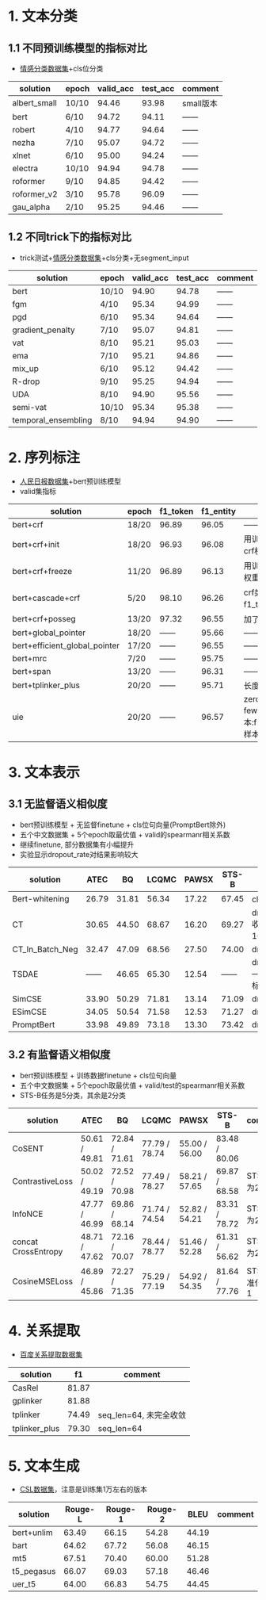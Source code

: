 # 1. 文本分类
## 1.1 不同预训练模型的指标对比
- [情感分类数据集](https://github.com/bojone/bert4keras/blob/master/examples/datasets/sentiment.zip)+cls位分类

| solution | epoch | valid_acc | test_acc | comment | 
| ---- | ---- | ---- | ---- | ---- | 
| albert_small | 10/10 | 94.46 | 93.98 | small版本 | 
| bert | 6/10 | 94.72 | 94.11 | —— | 
| robert | 4/10 | 94.77 | 94.64 | —— | 
| nezha | 7/10 | 95.07 | 94.72 | —— | 
| xlnet | 6/10 | 95.00 | 94.24 | —— | 
| electra | 10/10 | 94.94 | 94.78 | —— | 
| roformer | 9/10 | 94.85 | 94.42 | —— | 
| roformer_v2 | 3/10 | 95.78 | 96.09 | —— | 
| gau_alpha | 2/10 | 95.25 | 94.46 | —— | 

## 1.2 不同trick下的指标对比
- trick测试+[情感分类数据集](https://github.com/bojone/bert4keras/blob/master/examples/datasets/sentiment.zip)+cls分类+无segment_input

| solution | epoch | valid_acc | test_acc | comment | 
| ---- | ---- | ---- | ---- | ---- | 
| bert | 10/10 | 94.90 | 94.78 | —— | 
| fgm | 4/10 | 95.34 | 94.99 | —— | 
| pgd | 6/10 | 95.34 | 94.64 | —— | 
| gradient_penalty | 7/10 | 95.07 | 94.81 | —— | 
| vat | 8/10 | 95.21 | 95.03 | —— | 
| ema | 7/10 | 95.21 | 94.86 | —— | 
| mix_up | 6/10 | 95.12 | 94.42 | —— | 
| R-drop | 9/10 | 95.25 | 94.94 | —— | 
| UDA | 8/10 | 94.90 | 95.56 | —— | 
| semi-vat | 10/10 | 95.34 | 95.38 | —— |
| temporal_ensembling | 8/10 | 94.94 | 94.90 | —— |

# 2. 序列标注
- [人民日报数据集](http://s3.bmio.net/kashgari/china-people-daily-ner-corpus.tar.gz)+bert预训练模型
- valid集指标

| solution | epoch | f1_token | f1_entity | comment | 
| ---- | ---- | ---- | ---- | ---- | 
| bert+crf | 18/20 | 96.89 | 96.05 | —— |
| bert+crf+init | 18/20 | 96.93 | 96.08 | 用训练数据初始化crf权重 | 
| bert+crf+freeze | 11/20 | 96.89 | 96.13 | 用训练数据生成crf权重(不训练) |
| bert+cascade+crf | 5/20 | 98.10 | 96.26 | crf类别少所以f1_token偏高 | 
| bert+crf+posseg | 13/20 | 97.32 | 96.55 | 加了词性输入 | 
| bert+global_pointer | 18/20 | —— | 95.66 | —— | 
| bert+efficient_global_pointer | 17/20 | —— | 96.55 | —— | 
| bert+mrc | 7/20 | —— | 95.75 | —— |
| bert+span | 13/20 | —— | 96.31 | —— |
| bert+tplinker_plus | 20/20 | —— | 95.71 | 长度限制明显 |
| uie | 20/20 | —— | 96.57 | zeroshot:f1=60.8, fewshot-100样本:f1=85.82, 200样本:f1=86.40 |

# 3. 文本表示
## 3.1 无监督语义相似度
- bert预训练模型 + 无监督finetune + cls位句向量(PromptBert除外)
- 五个中文数据集 + 5个epoch取最优值 + valid的spearmanr相关系数
- 继续finetune, 部分数据集有小幅提升
- 实验显示dropout_rate对结果影响较大

|     solution    |   ATEC  |  BQ  |  LCQMC  |  PAWSX  |  STS-B  |   comment   |
|       ----      |   ----  | ---- |   ----  |   ----  |   ----  |     ----    |
| Bert-whitening  |  26.79  | 31.81|  56.34  |  17.22  |  67.45  | cls+不降维   |
|        CT       |  30.65  | 44.50|  68.67  |  16.20  |  69.27  | dropout=0.1, 收敛慢跑了10个epoch |
| CT_In_Batch_Neg |  32.47  | 47.09|  68.56  |  27.50  |  74.00  | dropout=0.1 |
|       TSDAE     |    ——   | 46.65|  65.30  |  12.54  |    ——   | dropout=0.1, ——表示该指标异常未记录 |
|      SimCSE     |  33.90  | 50.29|  71.81  |  13.14  |  71.09  | dropout=0.3 |
|      ESimCSE    |  34.05  | 50.54|  71.58  |  12.53  |  71.27  | dropout=0.3 |
|    PromptBert   |  33.98  | 49.89|  73.18  |  13.30  |  73.42  | dropout=0.3 |

## 3.2 有监督语义相似度
- bert预训练模型 + 训练数据finetune + cls位句向量
- 五个中文数据集 + 5个epoch取最优值 + valid/test的spearmanr相关系数
- STS-B任务是5分类，其余是2分类

|      solution     |     ATEC    |     BQ      |    LCQMC    |    PAWSX    |    STS-B    |      comment     |
|        ----       |     ----    |    ----     |     ----    |     ----    |     ----    |        ----      |
|       CoSENT      |50.61 / 49.81|72.84 / 71.61|77.79 / 78.74|55.00 / 56.00|83.48 / 80.06|                  |
|  ContrastiveLoss  |50.02 / 49.19|72.52 / 70.98|77.49 / 78.27|58.21 / 57.65|69.87 / 68.58|   STS-B转为2分类  |
|      InfoNCE      |47.77 / 46.99|69.86 / 68.14|71.74 / 74.54|52.82 / 54.21|83.31 / 78.72|   STS-B转为2分类  |
|concat CrossEntropy|48.71 / 47.62|72.16 / 70.07|78.44 / 78.77|51.46 / 52.28|61.31 / 56.62|   STS-B转为2分类  |
|   CosineMSELoss   |46.89 / 45.86|72.27 / 71.35|75.29 / 77.19|54.92 / 54.35|81.64 / 77.76|  STS-B标准化到0-1 |

# 4. 关系提取
- [百度关系提取数据集](http://ai.baidu.com/broad/download?dataset=sked)

|      solution     |     f1    |    comment  |
|        ----       |    ----   |    ----     |
|       CasRel      |   81.87   |             |
|     gplinker      |   81.88   |             |
|     tplinker      |   74.49   |  seq_len=64, 未完全收敛 |
|    tplinker_plus  |   79.30   |  seq_len=64 |

# 5. 文本生成
- [CSL数据集](https://github.com/CLUEbenchmark/CLGE)，注意是训练集1万左右的版本

| solution |  Rouge-L  |  Rouge-1  |  Rouge-2  |    BLEU   |    comment  |
|   ----   |    ----   |    ----   |    ----   |    ----   |    ----     |
|bert+unlim|    63.49   |    66.15   |    54.28   |    44.19   |             |
|   bart   |    64.62   |    67.72   |    56.08   |    46.15   |             |
|   mt5    |    67.51   |    70.40   |    60.00   |    51.28   |             |
|t5_pegasus|    66.07   |    69.03   |    57.18   |    46.46   |             |
|  uer_t5  |    64.00   |    66.83   |    54.75   |    44.45   |             |